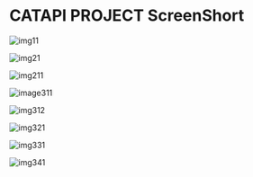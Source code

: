 CATAPI PROJECT ScreenShort
======================================
![img11](https://user-images.githubusercontent.com/76140789/135738349-7476d899-6ba2-4489-97a4-e9a1fee8f7cd.png)


![img21](https://user-images.githubusercontent.com/76140789/135738353-e7a6955a-eac6-42ca-bf89-e58c041e06ec.png)


![img211](https://user-images.githubusercontent.com/76140789/135738356-d42a8333-b9ea-4d78-8946-8dee97287a47.png)

![image311](https://user-images.githubusercontent.com/76140789/135738359-894169af-fbbd-446b-a812-98739b6b0852.png)


![img312](https://user-images.githubusercontent.com/76140789/135738364-d6998c75-2172-4dde-9f18-28f472bedfbc.png)

![img321](https://user-images.githubusercontent.com/76140789/135738370-b5ec8b6a-5c36-4cc0-bc30-1777b8739068.png)

![img331](https://user-images.githubusercontent.com/76140789/135738375-d8e9f3d1-5945-4962-88c8-39658f800766.png)

![img341](https://user-images.githubusercontent.com/76140789/135738381-33351768-20f0-4c5e-9382-a19d4536b9ac.png)
